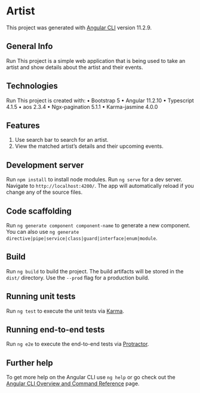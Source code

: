 # Artist

This project was generated with [Angular CLI](https://github.com/angular/angular-cli) version 11.2.9.
## General Info
Run This project is a simple web application that is being used to take an artist and show details about the artist and their events.

## Technologies
Run This project is created with:
•	Bootstrap 5 
•	Angular 11.2.10
•	Typescript 4.1.5
•	aos 2.3.4
•	Ngx-pagination 5.1.1
•	Karma-jasmine 4.0.0
## Features
 1.	Use search bar to search for an artist.
 2.	View the matched artist’s details and their upcoming events.

## Development server
Run `npm install` to install node modules.
Run `ng serve` for a dev server. Navigate to `http://localhost:4200/`. The app will automatically reload if you change any of the source files.

## Code scaffolding

Run `ng generate component component-name` to generate a new component. You can also use `ng generate directive|pipe|service|class|guard|interface|enum|module`.

## Build

Run `ng build` to build the project. The build artifacts will be stored in the `dist/` directory. Use the `--prod` flag for a production build.

## Running unit tests

Run `ng test` to execute the unit tests via [Karma](https://karma-runner.github.io).

## Running end-to-end tests

Run `ng e2e` to execute the end-to-end tests via [Protractor](http://www.protractortest.org/).

## Further help

To get more help on the Angular CLI use `ng help` or go check out the [Angular CLI Overview and Command Reference](https://angular.io/cli) page.
